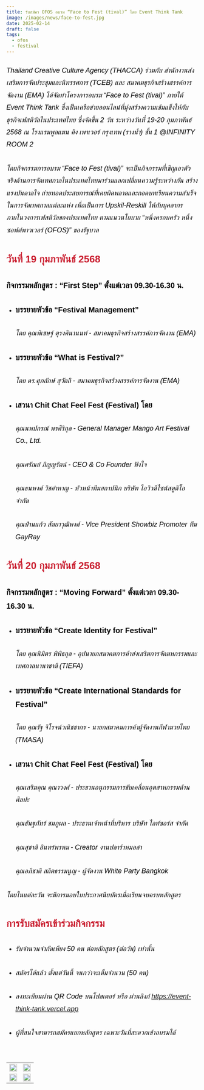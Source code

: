 ```yaml
---
title: รับสมัคร OFOS อบรม “Face to Fest (tival)” โดย Event Think Tank
image: /images/news/face-to-fest.jpg
date: 2025-02-14
draft: false
tags:
  - ofos
  - festival
---
```

<style>
    body {
        color: black;
    }

    h3 {
        color: #ca2031;
        font-family: "IBM Plex Sans Thai", sans-serif;
        font-weight: bold;
        font-size: 26px;
        line-height: 1.8;
    }

    h4 {
        color: black;
        font-family: "IBM Plex Sans Thai", sans-serif;
        font-weight: bold;
        font-size: 20px;
        line-height: 1.8;
    }

h5 {
        color: black;
        font-family: "sarabun", sans-serif;
        font-weight: lighter;
        font-size: 18px;
        line-height: 1.8;
    }
</style>

##### Thailand Creative Culture Agency (THACCA) ร่วมกับ สำนักงานส่งเสริมการจัดประชุมและนิทรรศการ (TCEB) และ สมาคมธุรกิจสร้างสรรค์การจัดงาน (EMA) ได้จัดทำโครงการอบรม “Face to Fest (tival)” ภายใต้ Event Think Tank ซึ่งเป็นเครือข่ายออนไลน์ที่มุ่งสร้างความเข้มแข็งให้กับธุรกิจเฟสติวัลในประเทศไทย ซึ่งจัดขึ้น 2 วัน ระหว่างวันที่ 19-20 กุมภาพันธ์ 2568 ณ โรงแรมพูลแมน คิง เพาเวอร์ กรุงเทพ (รางน้ำ) ชั้น 1 @INFINITY ROOM 2 

##### โดยกิจกรรมการอบรม “Face to Fest (tival)” จะเป็นกิจกรรมที่เชิญเอาตัวจริงด้านการจัดเทศกาลในประเทศไทยมาร่วมแลกเปลี่ยนความรู้ระหว่างกัน สร้างแรงบันดาลใจ ถ่ายทอดประสบการณ์ที่เคยผิดพลาดและถอดบทเรียนความสำเร็จในการจัดเทศกาลแต่ละแห่ง เพื่อเป็นการ Upskil-Reskill ให้กับบุคลากรภายในวงการเฟสติวัลของประเทศไทย ตามแนวนโยบาย “หนึ่งครอบครัว หนึ่งซอฟต์พาวเวอร์ (OFOS)” ของรัฐบาล

### **วันที่ 19 กุมภาพันธ์ 2568** 

#### กิจกรรมหลักสูตร : “First Step” ตั้งแต่เวลา 09.30-16.30 น.

* #### บรรยายหัวข้อ “Festival Management” 

  ##### โดย คุณพิเชษฐ์ ตุรงคินานนท์ - สมาคมธุรกิจสร้างสรรค์การจัดงาน (EMA)
* #### บรรยายหัวข้อ “What is Festival?”

  ##### โดย ดร.ศุภลักษ์ สุวัตถิ - สมาคมธุรกิจสร้างสรรค์การจัดงาน (EMA)
* #### เสวนา Chit Chat Feel Fest (Festival) โดย 

  ##### คุณนพปกรณ์ พรศิริกุล - General Manager Mango Art Festival Co., Ltd.

  ##### คุณศรัณย์ ภิญญรัตน์ - CEO & Co Founder ฟังใจ

  ##### คุณธนพงศ์ วิชคำหาญ - หัวหน้าทีมสถาปนิก บริษัท ไอวิวดีไซน์สตูดิโอ จำกัด

  ##### คุณป่านแก้ว สัตยาวุฒิพงศ์ - Vice President Showbiz Promoter ทีม GayRay

### **วันที่ 20 กุมภาพันธ์ 2568** 

#### กิจกรรมหลักสูตร : “Moving Forward” ตั้งแต่เวลา 09.30-16.30 น.

* #### บรรยายหัวข้อ “Create Identity for Festival”

  ##### โดย คุณนิมิตร พิพิธกุล - อุปนายกสมาคมการค้าส่งเสริมการจัดมหกรรมและเทศกาลนานาชาติ (TIEFA)
* #### บรรยายหัวข้อ “Create International Standards for Festival”

  ##### โดย คุณรัฐ จิโรจน์วณิชชากร - นายกสมาคมการค้าผู้จัดงานกีฬามวยไทย (TMASA)
* #### เสวนา Chit Chat Feel Fest (Festival) โดย 

  ##### คุณเสริมคุณ คุณาวงศ์ - ประธานอนุกรรมการขับเคลื่อนอุตสาหกรรมด้านศิลปะ

  ##### คุณธันฐภัทร์ ชมภูผล - ประธานเจ้าหน้าที่บริหาร บริษัท ไลท์ซอร์ส จำกัด

  ##### คุณสุชาติ อินทร์พรหม - Creator งานปลาร้าหมอลำ

  ##### คุณอภิชาติ สถิตธรรมนูญ - ผู้จัดงาน White Party Bangkok

##### โดยในแต่ละวัน จะมีการมอบใบประกาศนียบัตรเมื่อเรียนจบครบหลักสูตร

### **การรับสมัครเข้าร่วมกิจกรรม**

* ##### รับจำนวนจำกัดเพียง 50 คน ต่อหลักสูตร (ต่อวัน) เท่านั้น
* ##### สมัครได้แล้ว ตั้งแต่วันนี้ จนกว่าจะเต็มจำนวน (50 คน)
* ##### ลงทะเบียนผ่าน QR Code บนโปสเตอร์ หรือ ผ่านลิงก์ <https://event-think-tank.vercel.app>
* ##### ผู้ที่สนใจสามารถสมัครแยกหลักสูตร เฉพาะวันที่สะดวกเข้าอบรมได้

<p><br></p>
<table style="width: 100%; border-collapse: collapse; border: 0px solid rgb(255, 255, 255);">
    <tbody>
        <tr>
            <td style="width: 50%; border: 0px solid rgb(255, 255, 255);"><img src="/images/02_14-face-to-fest-festival-2.jpg" style="width: 100%;object-fit;"><br></td>
            <td style="width: 50%; border: 0px solid rgb(255, 255, 255);"><img src="/images/02_14-face-to-fest-festival-3.jpg" style="width: 100%;object-fit;"><br></td>
        </tr> </tr>
        <tr>
            <td style="width: 50%; border: 0px solid rgb(255, 255, 255);"><img src="/images/02_14-face-to-fest-festival-1.jpg" style="width: 100%;object-fit;"><br></td>
            <td style="width: 50%; border: 0px solid rgb(255, 255, 255);"><img src="/images/02_14-face-to-fest-festival-4.jpg" style="width: 100%;object-fit;"><br></td>
        </tr> </tr>
    </tbody>
</table>

<p><br></p>

